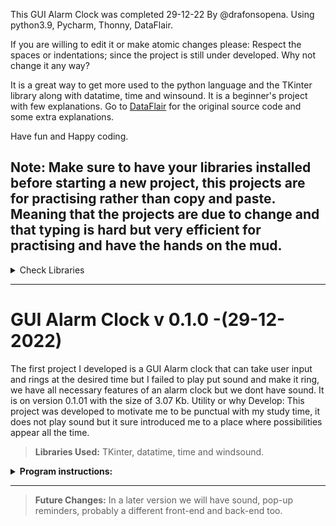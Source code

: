This GUI Alarm Clock was completed 29-12-22 By @drafonsopena.
Using python3.9, Pycharm, Thonny, DataFlair.

If you are willing to edit it or make atomic changes please:
Respect the spaces or indentations; since the project is still under developed. Why not change it any way?

It is a great way to get more used to the python language and the TKinter library along with datatime, time and winsound.
It is a beginner's project with few explanations. Go to [DataFlair](https://data-flair.training/blogs/alarm-clock-python/) for the original source code and some extra explanations.

Have fun and Happy coding.

## Note: Make sure to have your libraries installed before starting a new project, this projects are for practising rather than copy and paste. Meaning that the projects are due to change and that typing is hard but very efficient for practising and have the hands on the mud.

<details><summary>Check Libraries</summary>
  
  <p>
    
   Check if a certain library is already installed in your machine:
  
    ```
    Eg: pip3 show tk
    ```
    
  </p>
  
 </details>
 
---

# **GUI Alarm Clock v 0.1.0** -(29-12-2022)
The first project I developed is a GUI Alarm clock that can take user input and rings at the desired time but I failed to play put sound and make it ring, we have all necessary features of an alarm clock but we dont have sound. It is on version 0.1.01 with the size of 3.07 Kb.
Utility or why Develop: This project was developed to motivate me to be punctual with my study time, it does not play sound but it sure introduced me to a place where possibilities appear all the time. 

> **Libraries Used:** 
TKinter, datatime, time and windsound.
<details><summary> <strong>Program instructions:</strong></summary>
 
  <p>
 
```
"""
    GIT: @drafonsopena
    + This objective of this project is to create an Alarm Clock using Python.
    | Group:
    +-+---------------- 1 ----------------
    | Prerequisites:
    | Install libraries (eg: pip3 install tk)
    | Basic Python skills
    | Use of a virtual environment
    +---------------- 2 ----------------
    | Project File Structure:
    | Import all the needed libraries/modules
    | Use 'while' loop which takes argument of the time
    | Create a dialog box for user input
    +---------------- 3 ----------------
    | Libraries for the GUI Alarm Clock:
    | From tkinter import *
    | Import datetime
    | Import time
    | Import winsound
    +------------------------------------
"""
```
    
  </p>
  </details>
  
  ---
 
> **Future Changes:** In a later version we will have sound, pop-up reminders, probably a different front-end and back-end too.
 
    
